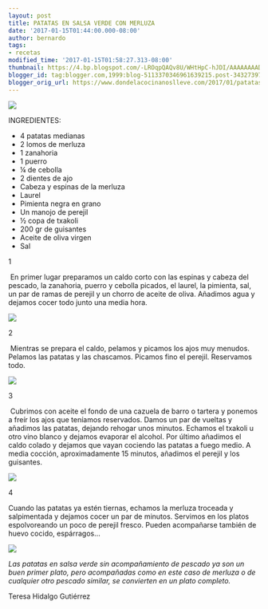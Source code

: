 ```yaml
---
layout: post
title: PATATAS EN SALSA VERDE CON MERLUZA
date: '2017-01-15T01:44:00.000-08:00'
author: bernardo
tags:
- recetas
modified_time: '2017-01-15T01:58:27.313-08:00'
thumbnail: https://4.bp.blogspot.com/-LROqpQAQv8U/WHtHpC-hJDI/AAAAAAAADT0/JU91IG-SI7AWUBsI2PnOS2LLgmMGs-8yQCLcB/s72-c/09.JPG
blogger_id: tag:blogger.com,1999:blog-5113370346961639215.post-3432739739113316896
blogger_orig_url: https://www.dondelacocinanoslleve.com/2017/01/patatas-en-salsa-verde-con-merluza.html
---
```


![](https://4.bp.blogspot.com/-LROqpQAQv8U/WHtHpC-hJDI/AAAAAAAADT0/JU91IG-SI7AWUBsI2PnOS2LLgmMGs-8yQCLcB/s400/09.JPG)  

INGREDIENTES:
* 4 patatas medianas
* 2 lomos de merluza
* 1 zanahoria
* 1 puerro
* ¼ de cebolla
* 2 dientes de ajo
* Cabeza y espinas de la merluza
* Laurel
* Pimienta negra en grano
* Un manojo de perejil
* ½ copa de txakoli
* 200 gr de guisantes
* Aceite de oliva virgen
* Sal  

1

 En primer lugar preparamos un caldo corto con las espinas y cabeza del pescado, la zanahoria, puerro y cebolla picados, el laurel, la pimienta, sal, un par de ramas de perejil y un chorro de aceite de oliva. Añadimos agua y dejamos cocer todo junto una media hora.  

![](https://1.bp.blogspot.com/-nKH9LFhsdB8/WHtDVJVmSeI/AAAAAAAADTg/NxQAngAgB6wWA8CexoLWyIoa-DkmK8zgwCLcB/s320/01.JPG)

  

2

 Mientras se prepara el caldo, pelamos y picamos los ajos muy menudos. Pelamos las patatas y las chascamos. Picamos fino el perejil. Reservamos todo.  

![](https://1.bp.blogspot.com/-iN1U5mI9dAg/WHtDqtncyiI/AAAAAAAADTk/o4d2mem-Ro04rIGixHZKkTWW5hkXtq8IQCLcB/s320/02.JPG)

  

3

 Cubrimos con aceite el fondo de una cazuela de barro o tartera y ponemos a freír los ajos que teníamos reservados. Damos un par de vueltas y añadimos las patatas, dejando rehogar unos minutos. Echamos el txakoli u otro vino blanco y dejamos evaporar el alcohol. Por último añadimos el caldo colado y dejamos que vayan cociendo las patatas a fuego medio. A media cocción, aproximadamente 15 minutos, añadimos el perejil y los guisantes.  

![](https://4.bp.blogspot.com/-vOvvrvZegeE/WHtD7GZkf4I/AAAAAAAADTo/AEC8DHyiD4w-dpY4VF5j20LfZw1n4xizgCLcB/s320/05.JPG)

  

4

Cuando las patatas ya estén tiernas, echamos la merluza troceada y salpimentada y dejamos cocer un par de minutos. Servimos en los platos espolvoreando un poco de perejil fresco. Pueden acompañarse también de huevo cocido, espárragos…  

![](https://3.bp.blogspot.com/-u5dKZedrJpk/WHtEQFrY_yI/AAAAAAAADTs/l0iAyagPUk4u9jw3QBCHfKNR75YBESlPgCLcB/s320/07.JPG)

  
_Las patatas en salsa verde sin acompañamiento de pescado ya son un buen primer plato, pero acompañadas como en este caso de merluza o de cualquier otro pescado similar, se convierten en un plato completo._  
  
Teresa Hidalgo Gutiérrez
